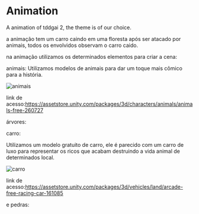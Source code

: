 # Animation
A animation of tddgai 2, the theme is of our choice.

a animação tem um carro caindo em uma floresta após ser atacado por animais, todos os envolvidos observam o carro caido.

na animação utilizamos os determinados elementos para criar a cena:

animais:
Utilizamos modelos de animais para dar um toque mais cômico para a história.

![animais](https://github.com/Isaquedias1/Animation/assets/162384088/79641be2-dec8-49b3-a4e4-ed35a4e77662)

link de acesso:https://assetstore.unity.com/packages/3d/characters/animals/animals-free-260727

árvores:

carro:

Utilizamos um modelo gratuito de carro, ele é parecido com um carro de luxo para representar os ricos que acabam destruindo a vida animal de determinados local.

![carro](https://github.com/Isaquedias1/Animation/assets/162384088/3b610f1e-0b86-4208-8c99-58a0bf8218a9)

link de acesso:https://assetstore.unity.com/packages/3d/vehicles/land/arcade-free-racing-car-161085

e pedras:
